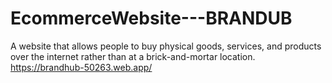# EcommerceWebsite---BRANDUB
A website that allows people to buy physical goods, services, and products over the internet rather than at a brick-and-mortar location.
https://brandhub-50263.web.app/
